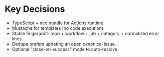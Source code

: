 # Key Decisions

- TypeScript + ncc bundle for Actions runtime.
- Mustache for templates (no code execution).
- Stable fingerprint: repo + workflow + job + category + normalized error lines.
- Dedupe prefers updating an open canonical issue.
- Optional "close-on-success" mode to auto-resolve.
